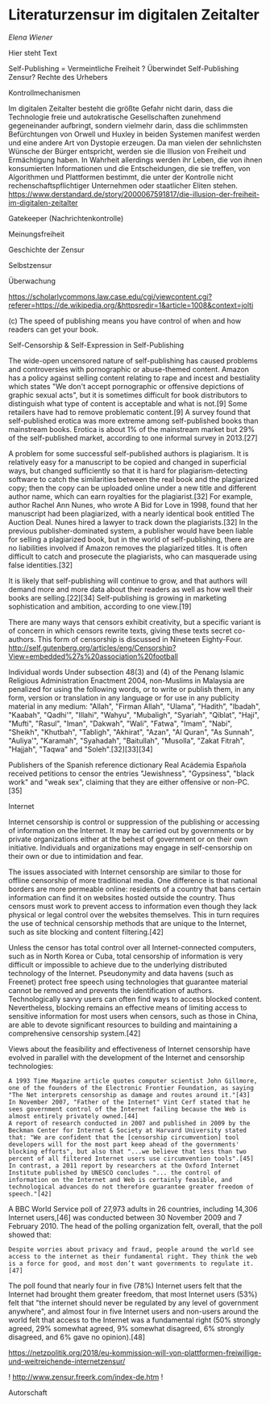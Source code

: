 # Literaturzensur im digitalen Zeitalter 
*Elena Wiener*

Hier steht Text

Self-Publishing = Vermeintliche Freiheit ?
Überwindet Self-Publishing Zensur?
Rechte des Urhebers

Kontrollmechanismen

Im digitalen Zeitalter besteht die größte Gefahr nicht darin, dass die Technologie freie und autokratische Gesellschaften zunehmend gegeneinander aufbringt, sondern vielmehr darin, dass die schlimmsten Befürchtungen von Orwell und Huxley in beiden Systemen manifest werden und eine andere Art von Dystopie erzeugen. Da man vielen der sehnlichsten Wünsche der Bürger entspricht, werden sie die Illusion von Freiheit und Ermächtigung haben. In Wahrheit allerdings werden ihr Leben, die von ihnen konsumierten Informationen und die Entscheidungen, die sie treffen, von Algorithmen und Plattformen bestimmt, die unter der Kontrolle nicht rechenschaftspflichtiger Unternehmen oder staatlicher Eliten stehen.
https://www.derstandard.de/story/2000067591817/die-illusion-der-freiheit-im-digitalen-zeitalter

Gatekeeper (Nachrichtenkontrolle)

Meinungsfreiheit

Geschichte der Zensur

Selbstzensur

Überwachung

https://scholarlycommons.law.case.edu/cgi/viewcontent.cgi?referer=https://de.wikipedia.org/&httpsredir=1&article=1008&context=jolti

(c) The speed of publishing means you have control of when and how readers can get your book.


Self-Censorship & Self-Expression in Self-Publishing

The wide-open uncensored nature of self-publishing has caused problems and controversies with pornographic or abuse-themed content. Amazon has a policy against selling content relating to rape and incest and bestiality which states "We don't accept pornographic or offensive depictions of graphic sexual acts", but it is sometimes difficult for book distributors to distinguish what type of content is acceptable and what is not.[9] Some retailers have had to remove problematic content.[9] A survey found that self-published erotica was more extreme among self-published books than mainstream books. Erotica is about 1% of the mainstream market but 29% of the self-published market, according to one informal survey in 2013.[27]

A problem for some successful self-published authors is plagiarism. It is relatively easy for a manuscript to be copied and changed in superficial ways, but changed sufficiently so that it is hard for plagiarism-detecting software to catch the similarities between the real book and the plagiarized copy; then the copy can be uploaded online under a new title and different author name, which can earn royalties for the plagiarist.[32] For example, author Rachel Ann Nunes, who wrote A Bid for Love in 1998, found that her manuscript had been plagiarized, with a nearly identical book entitled The Auction Deal. Nunes hired a lawyer to track down the plagiarists.[32] In the previous publisher-dominated system, a publisher would have been liable for selling a plagiarized book, but in the world of self-publishing, there are no liabilities involved if Amazon removes the plagiarized titles. It is often difficult to catch and prosecute the plagiarists, who can masquerade using false identities.[32]

It is likely that self-publishing will continue to grow, and that authors will demand more and more data about their readers as well as how well their books are selling.[22][34] Self-publishing is growing in marketing sophistication and ambition, according to one view.[19]


 There are many ways that censors exhibit creativity, but a specific variant is of concern in which censors rewrite texts, giving these texts secret co-authors. This form of censorship is discussed in Nineteen Eighty-Four. 
http://self.gutenberg.org/articles/eng/Censorship?View=embedded%27s%20association%20football

Individual words
 Under subsection 48(3) and (4) of the Penang Islamic Religious Administration Enactment 2004, non-Muslims in Malaysia are penalized for using the following words, or to write or publish them, in any form, version or translation in any language or for use in any publicity material in any medium: "Allah", "Firman Allah", "Ulama", "Hadith", "Ibadah", "Kaabah", "Qadhi'", "Illahi", "Wahyu", "Mubaligh", "Syariah", "Qiblat", "Haji", "Mufti", "Rasul", "Iman", "Dakwah", "Wali", "Fatwa", "Imam", "Nabi", "Sheikh", "Khutbah", "Tabligh", "Akhirat", "Azan", "Al Quran", "As Sunnah", "Auliya'", "Karamah", "Syahadah", "Baitullah", "Musolla", "Zakat Fitrah", "Hajjah", "Taqwa" and "Soleh".[32][33][34]

Publishers of the Spanish reference dictionary Real Acádemia Española received petitions to censor the entries "Jewishness", "Gypsiness", "black work" and "weak sex", claiming that they are either offensive or non-PC.[35] 

 Internet

Internet censorship is control or suppression of the publishing or accessing of information on the Internet. It may be carried out by governments or by private organizations either at the behest of government or on their own initiative. Individuals and organizations may engage in self-censorship on their own or due to intimidation and fear.

The issues associated with Internet censorship are similar to those for offline censorship of more traditional media. One difference is that national borders are more permeable online: residents of a country that bans certain information can find it on websites hosted outside the country. Thus censors must work to prevent access to information even though they lack physical or legal control over the websites themselves. This in turn requires the use of technical censorship methods that are unique to the Internet, such as site blocking and content filtering.[42]

Unless the censor has total control over all Internet-connected computers, such as in North Korea or Cuba, total censorship of information is very difficult or impossible to achieve due to the underlying distributed technology of the Internet. Pseudonymity and data havens (such as Freenet) protect free speech using technologies that guarantee material cannot be removed and prevents the identification of authors. Technologically savvy users can often find ways to access blocked content. Nevertheless, blocking remains an effective means of limiting access to sensitive information for most users when censors, such as those in China, are able to devote significant resources to building and maintaining a comprehensive censorship system.[42]


Views about the feasibility and effectiveness of Internet censorship have evolved in parallel with the development of the Internet and censorship technologies:

    A 1993 Time Magazine article quotes computer scientist John Gillmore, one of the founders of the Electronic Frontier Foundation, as saying "The Net interprets censorship as damage and routes around it."[43]
    In November 2007, "Father of the Internet" Vint Cerf stated that he sees government control of the Internet failing because the Web is almost entirely privately owned.[44]
    A report of research conducted in 2007 and published in 2009 by the Beckman Center for Internet & Society at Harvard University stated that: "We are confident that the [censorship circumvention] tool developers will for the most part keep ahead of the governments' blocking efforts", but also that "...we believe that less than two percent of all filtered Internet users use circumvention tools".[45]
    In contrast, a 2011 report by researchers at the Oxford Internet Institute published by UNESCO concludes "... the control of information on the Internet and Web is certainly feasible, and technological advances do not therefore guarantee greater freedom of speech."[42]

A BBC World Service poll of 27,973 adults in 26 countries, including 14,306 Internet users,[46] was conducted between 30 November 2009 and 7 February 2010. The head of the polling organization felt, overall, that the poll showed that:

    Despite worries about privacy and fraud, people around the world see access to the internet as their fundamental right. They think the web is a force for good, and most don’t want governments to regulate it.[47] 

The poll found that nearly four in five (78%) Internet users felt that the Internet had brought them greater freedom, that most Internet users (53%) felt that "the internet should never be regulated by any level of government anywhere", and almost four in five Internet users and non-users around the world felt that access to the Internet was a fundamental right (50% strongly agreed, 29% somewhat agreed, 9% somewhat disagreed, 6% strongly disagreed, and 6% gave no opinion).[48] 

https://netzpolitik.org/2018/eu-kommission-will-von-plattformen-freiwillige-und-weitreichende-internetzensur/

! http://www.zensur.freerk.com/index-de.htm !

Autorschaft
